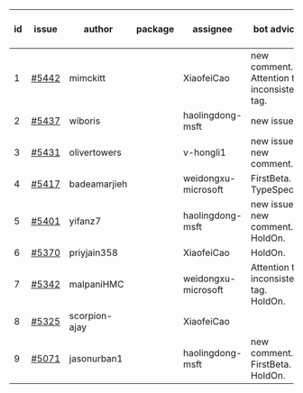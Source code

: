 | id | issue | author | package | assignee | bot advice | created date of issue | target release date | date from target |
| ------ | ------ | ------ | ------ | ------ | ------ | ------ | ------ | :-----: |
| 1 | [#5442](https://github.com/Azure/sdk-release-request/issues/5442) | mimckitt |  | XiaofeiCao | new comment. Attention to inconsistent tag. | 08-22 | 09-27 |  |
| 2 | [#5437](https://github.com/Azure/sdk-release-request/issues/5437) | wiboris |  | haolingdong-msft | new issue. | 08-22 | 09-27 |  |
| 3 | [#5431](https://github.com/Azure/sdk-release-request/issues/5431) | olivertowers |  | v-hongli1 | new issue. new comment. | 08-19 | 09-27 |  |
| 4 | [#5417](https://github.com/Azure/sdk-release-request/issues/5417) | badeamarjieh |  | weidongxu-microsoft | FirstBeta. TypeSpec. | 08-12 | 09-26 |  |
| 5 | [#5401](https://github.com/Azure/sdk-release-request/issues/5401) | yifanz7 |  | haolingdong-msft | new issue. new comment. HoldOn. | 08-07 | 09-27 |  |
| 6 | [#5370](https://github.com/Azure/sdk-release-request/issues/5370) | priyjain358 |  | XiaofeiCao | HoldOn. | 07-24 | 08-22 |  |
| 7 | [#5342](https://github.com/Azure/sdk-release-request/issues/5342) | malpaniHMC |  | weidongxu-microsoft | Attention to inconsistent tag. HoldOn. | 07-18 | 08-23 |  |
| 8 | [#5325](https://github.com/Azure/sdk-release-request/issues/5325) | scorpion-ajay |  | XiaofeiCao |  | 07-09 | 08-23 |  |
| 9 | [#5071](https://github.com/Azure/sdk-release-request/issues/5071) | jasonurban1 |  | haolingdong-msft | new comment. FirstBeta. HoldOn. | 03-22 | 05-24 |  |
